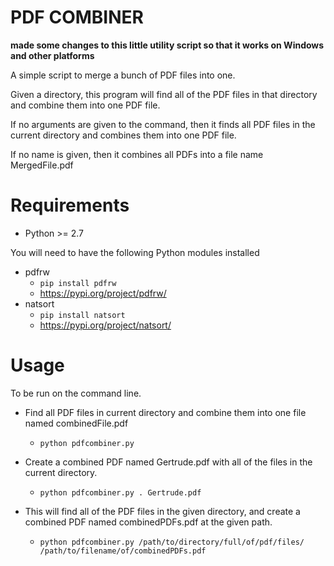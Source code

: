 # PDF COMBINER

**made some changes to this little utility script so that it works on Windows and other platforms**

A simple script to merge a bunch of PDF files into one.

Given a directory, this program will find all of the PDF files in that
directory and combine them into one PDF file.

If no arguments are given to the command, then it finds all PDF files in the
current directory and combines them into one PDF file.

If no name is given, then it combines all PDFs into a file name MergedFile.pdf

# Requirements
- Python >= 2.7

You will need to have the following Python modules installed

- pdfrw
    - `pip install pdfrw`
    - https://pypi.org/project/pdfrw/
- natsort
    - `pip install natsort`
    - https://pypi.org/project/natsort/

# Usage

To be run on the command line. 

- Find all PDF files in current directory and combine them into one file named combinedFile.pdf
  - `python pdfcombiner.py`

- Create a combined PDF named Gertrude.pdf with all of the files in the current directory.
    - `python pdfcombiner.py . Gertrude.pdf`

- This will find all of the PDF files in the given directory, and create a combined PDF named combinedPDFs.pdf at the given path.
    - `python pdfcombiner.py /path/to/directory/full/of/pdf/files/ /path/to/filename/of/combinedPDFs.pdf`
